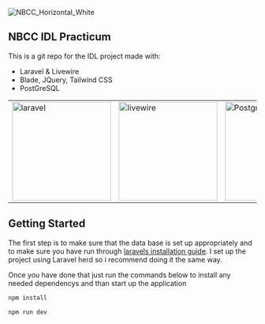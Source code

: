 ![NBCC_Horizontal_White](https://github.com/user-attachments/assets/eba96a49-1096-4679-9f11-2ca1d964e42e)

## NBCC IDL Practicum
<p> This is a git repo for the IDL project made with:</p>
<ul>
  <li>Laravel & Livewire</li>
  <li>Blade, JQuery, Tailwind CSS</li>
  <li>PostGreSQL</li>
</ul>

<table>
  <tr>
    <td>
      <img src="https://github.com/user-attachments/assets/9f961054-7f58-4fde-8cf5-ff10ddb6589a" alt="laravel" width="200px">
    </td>
    <td>
      <img src="https://github.com/user-attachments/assets/6dda5685-d1d6-4ef3-b90a-9c956c1cdf4c" alt="livewire" width="200px">
    </td>
    <td>
      <img src="https://github.com/user-attachments/assets/5eefcbbb-34e8-4b5c-9676-3523cd468b62" alt="Postgres" width="200px">
    </td>
  </tr>
</table>

## Getting Started
<p>The first step is to make sure that the data base is set up appropriately and to make sure you have run through 
  <a href="https://laravel.com/docs/12.x/installation">laravels installation guide</a>. I set up the project using Laravel herd so i recommend doing it the same way.
</p>
<p>Once you have done that just run the commands below to install any needed dependencys and than start up the application</p>

```markdown
npm install

npm run dev
```
